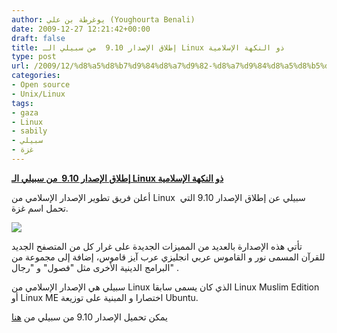 ```yaml
---
author: يوغرطة بن علي (Youghourta Benali)
date: 2009-12-27 12:21:42+00:00
draft: false
title: إطلاق الإصدار 9.10  من سبيلي الـ Linux ذو النكهة الإسلامية
type: post
url: /2009/12/%d8%a5%d8%b7%d9%84%d8%a7%d9%82-%d8%a7%d9%84%d8%a5%d8%b5%d8%af%d8%a7%d8%b1-9-10-%d9%85%d9%86-%d8%b3%d8%a8%d9%8a%d9%84%d9%8a-%d8%a7%d9%84%d9%80-linux-%d8%b0%d9%88-%d8%a7%d9%84%d9%86%d9%83%d9%87%d8%a9/
categories:
- Open source
- Unix/Linux
tags:
- gaza
- Linux
- sabily
- سبيلي
- غزة
---
```


[**إطلاق الإصدار 9.10  من سبيلي الـ Linux ذو النكهة الإسلامية**](https://www.it-scoop.com/2009/12/%d8%a5%d8%b7%d9%84%d8%a7%d9%82-%d8%a7%d9%84%d8%a5%d8%b5%d8%af%d8%a7%d8%b1-9-10-%d9%85%d9%86-%d8%b3%d8%a8%d9%8a%d9%84%d9%8a-%d8%a7%d9%84%d9%80-linux-%d8%b0%d9%88-%d8%a7%d9%84%d9%86%d9%83%d9%87%d8%a9/)


أعلن فريق تطوير الإصدار الإسلامي من Linux  سبيلي عن إطلاق الإصدار 9.10 التي تحمل اسم غزة.

[![](http://www.sabily.org/spreadSabily/250x200.png)
](https://www.it-scoop.com/2009/12/%d8%a5%d8%b7%d9%84%d8%a7%d9%82-%d8%a7%d9%84%d8%a5%d8%b5%d8%af%d8%a7%d8%b1-9-10-%d9%85%d9%86-%d8%b3%d8%a8%d9%8a%d9%84%d9%8a-%d8%a7%d9%84%d9%80-linux-%d8%b0%d9%88-%d8%a7%d9%84%d9%86%d9%83%d9%87%d8%a9/)

تأتي هذه الإصدارة بالعديد من المميزات الجديدة على غرار كل من المتصفح الجديد للقرآن المسمى نور و القاموس عربي انجليزي عرب آيز قاموس، إضافة إلى مجموعة من البرامج الدينية الأخرى مثل "فصول" و "رجال" .

سبيلي هي الإصدار الإسلامي من Linux الذي كان يسمى سابقا Linux Muslim Edition  أو Linux ME اختصارا و المبنية على توزيعة Ubuntu.

يمكن تحميل الإصدار 9.10 من سبيلي من [هنا](http://www.sabily.org/website/index.php/ar/sabily/downloads)
